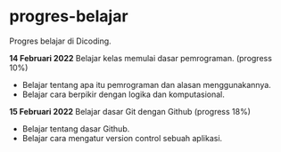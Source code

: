 # progres-belajar
Progres belajar di Dicoding.

**14 Februari 2022**
Belajar kelas memulai dasar pemrograman. (progress 10%)
- Belajar tentang apa itu pemrograman dan alasan menggunakannya.
- Belajar cara berpikir dengan logika dan komputasional.

**15 Februari 2022**
Belajar dasar Git dengan Github (progress 18%)
- Belajar tentang dasar Github. 
- Belajar cara mengatur version control sebuah aplikasi.
